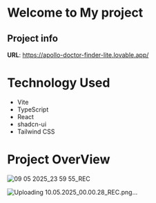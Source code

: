 # Welcome to My project

## Project info

**URL**: https://apollo-doctor-finder-lite.lovable.app/



# Technology Used

- Vite
- TypeScript
- React
- shadcn-ui
- Tailwind CSS

# Project OverView
![09 05 2025_23 59 55_REC](https://github.com/user-attachments/assets/56524a8a-9669-40bd-9ca1-e8ee5be1173c)

![Uploading 10.05.2025_00.00.28_REC.png…]()
